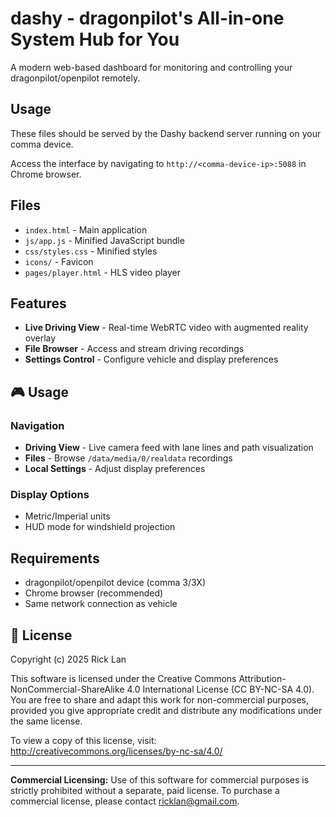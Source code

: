 # dashy - dragonpilot's All-in-one System Hub for You

A modern web-based dashboard for monitoring and controlling your dragonpilot/openpilot remotely.

## Usage

These files should be served by the Dashy backend server running on your comma device.

Access the interface by navigating to `http://<comma-device-ip>:5088` in Chrome browser.

## Files

- `index.html` - Main application
- `js/app.js` - Minified JavaScript bundle
- `css/styles.css` - Minified styles
- `icons/` - Favicon
- `pages/player.html` - HLS video player

## Features

- **Live Driving View** - Real-time WebRTC video with augmented reality overlay
- **File Browser** - Access and stream driving recordings
- **Settings Control** - Configure vehicle and display preferences

## 🎮 Usage

### Navigation
- **Driving View** - Live camera feed with lane lines and path visualization
- **Files** - Browse `/data/media/0/realdata` recordings
- **Local Settings** - Adjust display preferences

### Display Options
- Metric/Imperial units
- HUD mode for windshield projection

## Requirements

- dragonpilot/openpilot device (comma 3/3X)
- Chrome browser (recommended)
- Same network connection as vehicle

## 📄 License

Copyright (c) 2025 Rick Lan

This software is licensed under the Creative Commons Attribution-NonCommercial-ShareAlike 4.0 International License (CC BY-NC-SA 4.0).
You are free to share and adapt this work for non-commercial purposes, provided you give appropriate credit and distribute any modifications under the same license.

To view a copy of this license, visit:
http://creativecommons.org/licenses/by-nc-sa/4.0/

---

**Commercial Licensing:**
Use of this software for commercial purposes is strictly prohibited without a separate, paid license.
To purchase a commercial license, please contact ricklan@gmail.com.
